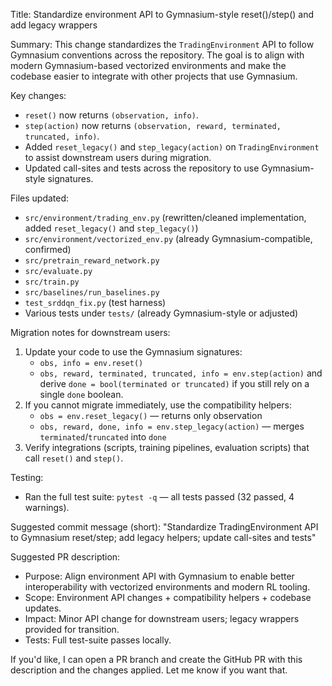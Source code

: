 Title: Standardize environment API to Gymnasium-style reset()/step() and add legacy wrappers

Summary:
This change standardizes the `TradingEnvironment` API to follow Gymnasium conventions across the repository. The goal is to align with modern Gymnasium-based vectorized environments and make the codebase easier to integrate with other projects that use Gymnasium.

Key changes:
- `reset()` now returns `(observation, info)`.
- `step(action)` now returns `(observation, reward, terminated, truncated, info)`.
- Added `reset_legacy()` and `step_legacy(action)` on `TradingEnvironment` to assist downstream users during migration.
- Updated call-sites and tests across the repository to use Gymnasium-style signatures.

Files updated:
- `src/environment/trading_env.py` (rewritten/cleaned implementation, added `reset_legacy()` and `step_legacy()`)
- `src/environment/vectorized_env.py` (already Gymnasium-compatible, confirmed)
- `src/pretrain_reward_network.py`
- `src/evaluate.py`
- `src/train.py`
- `src/baselines/run_baselines.py`
- `test_srddqn_fix.py` (test harness)
- Various tests under `tests/` (already Gymnasium-style or adjusted)

Migration notes for downstream users:
1. Update your code to use the Gymnasium signatures:
   - `obs, info = env.reset()`
   - `obs, reward, terminated, truncated, info = env.step(action)` and derive `done = bool(terminated or truncated)` if you still rely on a single `done` boolean.
2. If you cannot migrate immediately, use the compatibility helpers:
   - `obs = env.reset_legacy()` — returns only observation
   - `obs, reward, done, info = env.step_legacy(action)` — merges `terminated`/`truncated` into `done`
3. Verify integrations (scripts, training pipelines, evaluation scripts) that call `reset()` and `step()`.

Testing:
- Ran the full test suite: `pytest -q` — all tests passed (32 passed, 4 warnings).

Suggested commit message (short):
"Standardize TradingEnvironment API to Gymnasium reset/step; add legacy helpers; update call-sites and tests"

Suggested PR description:
- Purpose: Align environment API with Gymnasium to enable better interoperability with vectorized environments and modern RL tooling.
- Scope: Environment API changes + compatibility helpers + codebase updates.
- Impact: Minor API change for downstream users; legacy wrappers provided for transition.
- Tests: Full test-suite passes locally.

If you'd like, I can open a PR branch and create the GitHub PR with this description and the changes applied. Let me know if you want that.
